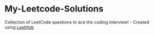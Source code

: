 # My-Leetcode-Solutions
Collection of LeetCode questions to ace the coding interview! - Created using [LeetHub](https://github.com/QasimWani/LeetHub)
